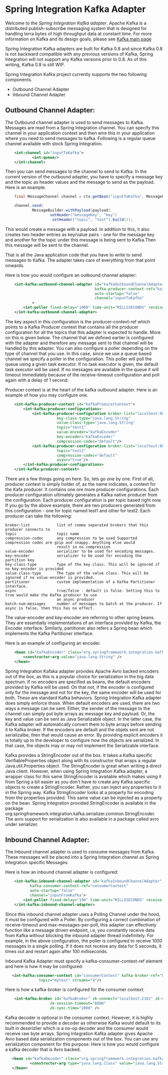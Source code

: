Spring Integration Kafka Adapter
=================================================


Welcome to the *Spring Integration Kafka adapter*. Apache Kafka is a distributed publish-subscribe messaging system that is designed for handling terra bytes of high throughput
data at constant time. For more information on Kafka and its design goals, please see [Kafka main page](http://kafka.apache.org/)

Spring Integration Kafka adapters are built for Kafka 0.8 and since Kafka 0.8 is not backward compatible with any previous versions of Kafka, Spring Integration will not
support any Kafka versions prior to 0.8. As of this writing, Kafka 0.8 is still WIP.

Spring Integration Kafka project currently supports the two following components.

* Outbound Channel Adapter
* Inbound Channel Adapter

Outbound Channel Adapter:
--------------------------------------------

The Outbound channel adapter is used to send messages to Kafka. Messages are read from a Spring Integration channel. You can specify this channel in your application context and then wire
this in your application where you need to send messages to kafka. Following is a regular queue channel available with stock Spring Integration.

```xml
    <int:channel id="inputToKafka">
            <int:queue/>
    </int:channel>
```

Then you can send messages to the channel to send to Kafka. In the current version of the outbound adapter,
you have to specify a message key and the topic as header values and the message to send as the payload.
Here is an example.

```java
    final MessageChannel channel = ctx.getBean("inputToKafka", MessageChannel.class);

    channel.send(
            MessageBuilder.withPayload(payload).
                    setHeader("messageKey", "key")
                    .setHeader("topic", "test").build());
```

This would create a message with a payload. In addition to this, it also creates two header entries as key/value pairs - one for
the message key and another for the topic under this message is being sent to Kafka.Then this message will be
sent to the channel.

That is all the Java application code that you have to write to send messages to Kafka. The adapter takes care of everything
from that point onwards.

Here is how you would configure an outbound channel adapter:

```xml
    <int-kafka:outbound-channel-adapter id="kafkaOutboundChannelAdapter"
                                        kafka-producer-context-ref="kafkaProducerContext"
                                        auto-startup="false"
                                        channel="inputToKafka"
            >
        <int:poller fixed-delay="1000" time-unit="MILLISECONDS" receive-timeout="0" task-executor="taskExecutor"/>
    </int-kafka:outbound-channel-adapter>
```

The key aspect in this configuration is the producer-context-ref which points to a Kafka Producer context
that contains all the producer configuration for all the topics that this adapter is expected to handle.
More on this is given below. The channel that we defined earlier is configured with the adapter and therefore
any message sent to that channel will be handled by this adapter. You can also configure a poller depending on the
type of channel that you use. In this case, since we use a queue based channel we specify a poller in the configuration.
This poller will poll the queue using a given task executor. If no task executor is given, the default task executor will be used.
If no messages are available in the queue it will timeout immediately because of the receive-timeout configuration
and poll again with a delay of 1 second.

Producer context is at the heart of the kafka outbound adapter. Here is an example of how you may configure one.

```xml
    <int-kafka:producer-context id="kafkaProducerContext">
        <int-kafka:producer-configurations>
            <int-kafka:producer-configuration broker-list="localhost:9092"
                       key-class-type="java.lang.String"
                       value-class-type="java.lang.String"
                       topic="test1"
                       value-encoder="kafkaEncoder"
                       key-encoder="kafkaEncoder"
                       compression-codec="default"/>
            <int-kafka:producer-configuration broker-list="localhost:9092"
                       topic="test2"
                       compression-codec="default"
                       async="true"/>
        </int-kafka:producer-configurations>
    </int-kafka:producer-context>
```

There are a few things going on here. So, lets go one by one. First of all, producer context is simply holder of, as the name
indicates, a context for the Kafa producer. It contains one ore more producer configurations. Each producer configuration
ultimately generates a Kafka native producer from the configuration. Each producer configuration is per topic based right now.
If you go by the above example, there are two producers generated from this configuration - one for topic named
test1 and other for test2. Each producer can take the following:

    broker-list            list of comma separated brokers that this producer connects to
    topic                  topic name
    compression-codec      any compression to be used Supported compression codec are gzip and snappy. Anything else would
                           result in no compression
    value-encoder          serializer to be used for encoding messages.
    key-encoder            serializer to be used for encoding the partition key
    key-class-type         Type of the key class. This will be ignored if no key-encoder is provided
    value-class-type       The type of the value class. This will be ignored if no value-encoder is provided.
    partitioner            custom implementation of a Kafka Partitioner interface.
    async                  true/false - default is false. Setting this to true would make the Kafka producer to use
                           an async producer
    batch-num-messages     number of messages to batch at the producer. If async is false, then this has no effect.

The value-encoder and key-encoder are referring to other spring beans. They are essentially implementations of an
interface provided by Kafka, the Encoder interface. Similarly, partitioner also refers a Spring bean which implements
the Kafka Partitioner interface.

Here is an example of configuring an encoder.

```xml
    <bean id="kafkaEncoder" class="org.springframework.integration.kafka.serializer.avro.AvroBackedKafkaEncoder">
        <constructor-arg value="java.lang.String" />
    </bean>
```

Spring Integration Kafaka adapter provides Apache Avro backed encoders out of the box, as this is a popular choice
for serialization in the big data spectrum. If no encoders are specified as beans, the default encoders provided
by Kafka will be used. On that not, if the encoder is configured only for the message and not for the key, the same encoder
will be used for both. These are standard Kafka behaviors. Spring Integration Kafka adapter does simply enforce those.
When default encoders are used, there are two ways a message can be sent. Either, the sender of the message to the channel
can simply put byte arrays as message key and payload. Or, the key and value can be sent as Java Serializable object.
In the latter case, the Kafka adapter will automatically convert them to byte arrays before sending it to Kafka broker.
If the encoders are default and the objets sent are not serializalbe, then that would cause an error. By providing explicit encoders
it is totally up to the developer to configure how the objects are serialized. In that case, the objects may or may not implement
the Serializable interface.

Kafka provides a StringEncoder out of the box. It takes a Kafka specific VerifiableProperties object along with its
constructor that wraps a regular Java.util.Properties object. The StringEncoder is great when writing a direct Java client.
However, when using Spring Integration Kafka adapter, a wrapper class for this same StringEncoder is available which makes
using it from Spring a bit easier as you don't have to create any Kafka specific objects to create a StringEncoder. Rather, you can inject
any properties to it in the Spring way. Kafka StringEncoder looks at a property for encoding from the properties provided.
This same value can be injected as a property on the bean. Spring Integration provided StringEncoder is available
in the package org.springframework.integration.kafka.serializer.common.StringEncoder. The avro support for serialization is
also available in a package called avro under serializer.

Inbound Channel Adapter:
--------------------------------------------

The Inbound channel adapter is used to consume messages from Kafka. These messages will be placed into a Spring Integration channel as Spring Integration specific Messages.

Here is how an inbound channel adapter is configured:

```xml
	<int-kafka:inbound-channel-adapter id="kafkaInboundChannelAdapter"
           kafka-consumer-context-ref="consumerContext"
           auto-startup="false"
           channel="inputFromKafka">
        <int:poller fixed-delay="100" time-unit="MILLISECONDS" receive-timeout="5000" max-messages-per-poll="1000"/>
    </int-kafka:inbound-channel-adapter>
```

Since this inbound channel adapter uses a Polling Channel under the hood, it must be configured with a Poller. By configuring
a correct combination of receive-timeout and max-messages-per-poll, this adapter can effectively function like a message driven endpoint, i.e, you constantly
receive data from Kafka without blocking the inbound adapter thread indefinitely. For example, in the above configuration,
the poller is configured to receive 1000 messages in a single polling. If it does not receive any data for 5 seconds,
it times out and restart again after 100 milliseconds.

Inbound Kafka Adapter must specify a kafka-consumer-context-ref element and here is how it may be configured:

```xml
   <int-kafka:consumer-context id="consumerContext" kafka-broker-ref="kafkaBroker" kafka-decoder="kafkaDecoder"
               topic="mytest" streams="4"/>
```

Here is how a kafka-broker is configured for the consumer context:

```xml
    <int-kafka:broker id="kafkaBroker" zk-connect="localhost:2181" zk-connection-timeout="6000"
                    zk-session-timeout="6000"
                    zk-sync-time="2000" />
```

Kafka decoder is optional in the consumer context. However, it is highly recommended to provide a decoder as otherwise Kafka would default to its built in
deserizlier which is a no-op decoder and the consumer would receive raw byte arrays. Spring Integration Kafka adapter gives Apache Avro based data serialization components
out of the box. You can use any serialization component for this purpose. Here is how you would configure a kafka decoder that is Avro backed.

```xml
   <bean id="kafkaDecoder" class="org.springframework.integration.kafka.serializer.avro.AvroBackedKafkaDecoder">
           <constructor-arg type="java.lang.Class" value="java.lang.String" />
   </bean>
```







